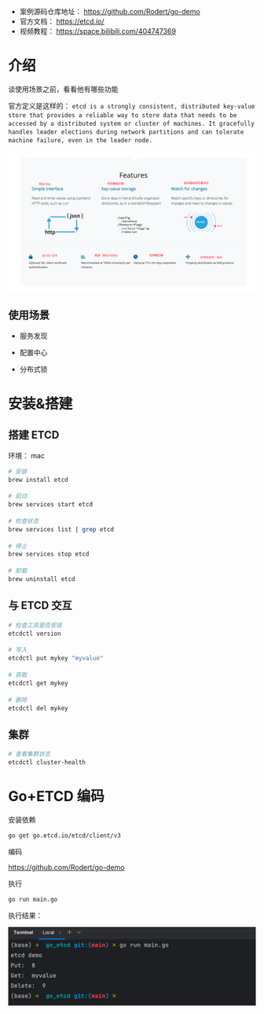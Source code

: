 
- 案例源码仓库地址： https://github.com/Rodert/go-demo
- 官方文档： https://etcd.io/
- 视频教程： https://space.bilibili.com/404747369

# 介绍

谈使用场景之前，看看他有哪些功能

官方定义是这样的：
`
etcd is a strongly consistent, distributed key-value store that provides a reliable way to store data that needs to be accessed by a distributed system or cluster of machines. It gracefully handles leader elections during network partitions and can tolerate machine failure, even in the leader node.
`

![img_2.png](img_2.png)

## 使用场景

- 服务发现

- 配置中心

- 分布式锁




# 安装&搭建

## 搭建 ETCD

环境： mac

```bash
# 安装
brew install etcd

# 启动
brew services start etcd

# 检查状态
brew services list | grep etcd

# 停止
brew services stop etcd

# 卸载
brew uninstall etcd
```

## 与 ETCD 交互

```bash
# 检查工具是否安装
etcdctl version

# 写入
etcdctl put mykey "myvalue"

# 获取
etcdctl get mykey

# 删除
etcdctl del mykey
```

## 集群

```bash
# 查看集群状态
etcdctl cluster-health
```

# Go+ETCD 编码


安装依赖

```bash
go get go.etcd.io/etcd/client/v3
```


编码

https://github.com/Rodert/go-demo


执行

```bash
go run main.go
```


执行结果：

![img.png](img.png)

